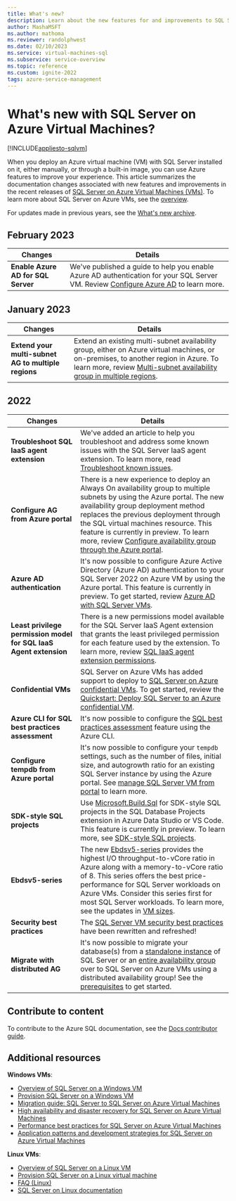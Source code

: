 ```yaml
---
title: What's new?
description: Learn about the new features for and improvements to SQL Server on Azure Virtual Machines.
author: MashaMSFT
ms.author: mathoma
ms.reviewer: randolphwest
ms.date: 02/10/2023
ms.service: virtual-machines-sql
ms.subservice: service-overview
ms.topic: reference
ms.custom: ignite-2022
tags: azure-service-management
---
```

# What's new with SQL Server on Azure Virtual Machines?

[!INCLUDE[appliesto-sqlvm](../../includes/appliesto-sqlvm.md)]

When you deploy an Azure virtual machine (VM) with SQL Server installed on it, either manually, or through a built-in image, you can use Azure features to improve your experience. This article summarizes the documentation changes associated with new features and improvements in the recent releases of [SQL Server on Azure Virtual Machines (VMs)](https://azure.microsoft.com/services/virtual-machines/sql-server/). To learn more about SQL Server on Azure VMs, see the [overview](sql-server-on-azure-vm-iaas-what-is-overview.md). 

For updates made in previous years, see the [What's new archive](doc-changes-updates-release-notes-whats-new-archive.md). 


## February 2023 

| Changes | Details |
| --- | --- |
| **Enable Azure AD for SQL Server** | We've published a guide to help you enable Azure AD authentication for your SQL Server VM. Review [Configure Azure AD](configure-azure-ad-authentication-for-sql-vm.md) to learn more. | 


## January 2023

| Changes | Details |
| --- | --- |
| **Extend your multi-subnet AG to multiple regions** | Extend an existing multi-subnet availability group, either on Azure virtual machines, or on-premises, to another region in Azure. To learn more, review [Multi-subnet availability group in multiple regions](availability-group-manually-configure-multi-subnet-multiple-regions.md). | 


## 2022

| Changes | Details |
| --- | --- |
| **Troubleshoot SQL IaaS agent extension** | We've added an article to help you troubleshoot and address some known issues with the SQL Server IaaS agent extension. To learn more, read [Troubleshoot known issues](sql-agent-extension-troubleshoot-known-issues.md). |
| **Configure AG from Azure portal** | There is a new experience to deploy an Always On availability group to multiple subnets by using the Azure portal. The new availability group deployment method replaces the previous deployment through the SQL virtual machines resource. This feature is currently in preview. To learn more, review [Configure availability group through the Azure portal](availability-group-azure-portal-configure.md). | 
| **Azure AD authentication** | It's now possible to configure Azure Active Directory (Azure AD) authentication to your SQL Server 2022 on Azure VM by using the Azure portal. This feature is currently in preview. To get started, review [Azure AD with SQL Server VMs](security-considerations-best-practices.md#azure-ad-authentication-preview). | 
| **Least privilege permission model for SQL IaaS Agent extension** | There is a new permissions model available for the SQL Server IaaS Agent extension that grants the least privileged permission for each feature used by the extension. To learn more, review [SQL IaaS agent extension permissions](sql-server-iaas-agent-extension-automate-management.md#permissions-models). | 
| **Confidential VMs** | SQL Server on Azure VMs has added support to deploy to [SQL Server on Azure confidential VMs](sql-vm-create-confidential-vm-how-to.md). To get started, review the [Quickstart: Deploy SQL Server to an Azure confidential VM](sql-vm-create-portal-quickstart.md?tabs=confidential-vm). 
| **Azure CLI for SQL best practices assessment**| It's now possible to configure the [SQL best practices assessment](sql-assessment-for-sql-vm.md) feature using the Azure CLI. |
| **Configure tempdb from Azure portal** | It's now possible to configure your `tempdb` settings, such as the number of files, initial size, and autogrowth ratio for an existing SQL Server instance by using the Azure portal. See [manage SQL Server VM from portal](manage-sql-vm-portal.md#storage) to learn more. |
| **SDK-style SQL projects**| Use [Microsoft.Build.Sql](https://www.nuget.org/packages/Microsoft.Build.Sql) for SDK-style SQL projects in the SQL Database Projects extension in Azure Data Studio or VS Code. This feature is currently in preview. To learn more, see [SDK-style SQL projects](/sql/azure-data-studio/extensions/sql-database-project-extension-sdk-style-projects). |
| **Ebdsv5-series** | The new [Ebdsv5-series](/azure/virtual-machines/ebdsv5-ebsv5-series#ebdsv5-series) provides the highest I/O throughput-to-vCore ratio in Azure along with a memory-to-vCore ratio of 8. This series offers the best price-performance for SQL Server workloads on Azure VMs. Consider this series first for most SQL Server workloads. To learn more, see the updates in [VM sizes](performance-guidelines-best-practices-vm-size.md). |
| **Security best practices** | The [SQL Server VM security best practices](security-considerations-best-practices.md) have been rewritten and refreshed! |
| **Migrate with distributed AG** | It's now possible to migrate your database(s) from a [standalone instance](../../migration-guides/virtual-machines/sql-server-distributed-availability-group-migrate-standalone-instance.md) of SQL Server or an [entire availability group](../../migration-guides/virtual-machines/sql-server-distributed-availability-group-migrate-ag.md) over to SQL Server on Azure VMs using a distributed availability group! See the [prerequisites](../../migration-guides/virtual-machines/sql-server-distributed-availability-group-migrate-prerequisites.md) to get started. |



## Contribute to content

To contribute to the Azure SQL documentation, see the [Docs contributor guide](/contribute/).

## Additional resources

**Windows VMs**:

* [Overview of SQL Server on a Windows VM](sql-server-on-azure-vm-iaas-what-is-overview.md)
* [Provision SQL Server on a Windows VM](create-sql-vm-portal.md)
* [Migration guide: SQL Server to SQL Server on Azure Virtual Machines](../../migration-guides/virtual-machines/sql-server-to-sql-on-azure-vm-individual-databases-guide.md)
* [High availability and disaster recovery for SQL Server on Azure Virtual Machines](business-continuity-high-availability-disaster-recovery-hadr-overview.md)
* [Performance best practices for SQL Server on Azure Virtual Machines](./performance-guidelines-best-practices-checklist.md)
* [Application patterns and development strategies for SQL Server on Azure Virtual Machines](application-patterns-development-strategies.md)

**Linux VMs**:

* [Overview of SQL Server on a Linux VM](../linux/sql-server-on-linux-vm-what-is-iaas-overview.md)
* [Provision SQL Server on a Linux virtual machine](../linux/sql-vm-create-portal-quickstart.md)
* [FAQ (Linux)](../linux/frequently-asked-questions-faq.yml)
* [SQL Server on Linux documentation](/sql/linux/sql-server-linux-overview)
